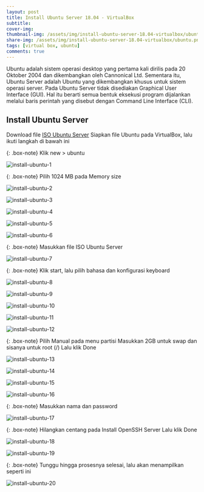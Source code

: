 ```yaml
---
layout: post
title: Install Ubuntu Server 18.04 - VirtualBox
subtitle: 
cover-img: 
thumbnail-img: /assets/img/install-ubuntu-server-18.04-virtualbox/ubuntu.png
share-img: /assets/img/install-ubuntu-server-18.04-virtualbox/ubuntu.png
tags: [virtual box, ubuntu]
comments: true
---
```


Ubuntu adalah sistem operasi desktop yang pertama kali dirilis pada 20 Oktober 2004 dan dikembangkan oleh Cannonical Ltd. Sementara itu, Ubuntu Server adalah Ubuntu yang dikembangkan khusus untuk sistem operasi server.
Pada Ubuntu Server tidak disediakan Graphical User Interface (GUI). Hal itu berarti semua bentuk eksekusi program dijalankan melalui baris perintah yang disebut dengan Command Line Interface (CLI).

## Install Ubuntu Server

Download file [ISO Ubuntu Server](https://ubuntu.com/download/server)
Siapkan file Ubuntu pada VirtualBox, lalu ikuti langkah di bawah ini

{: .box-note}
Klik new > ubuntu

![install-ubuntu-1](/assets/img/install-ubuntu-server-18.04-virtualbox/install-ubuntu-1.png)

{: .box-note}
Pilih 1024 MB pada Memory size

![install-ubuntu-2](/assets/img/install-ubuntu-server-18.04-virtualbox/install-ubuntu-2.png)

![install-ubuntu-3](/assets/img/install-ubuntu-server-18.04-virtualbox/install-ubuntu-3.png)

![install-ubuntu-4](/assets/img/install-ubuntu-server-18.04-virtualbox/install-ubuntu-4.png)

![install-ubuntu-5](/assets/img/install-ubuntu-server-18.04-virtualbox/install-ubuntu-5.png)

![install-ubuntu-6](/assets/img/install-ubuntu-server-18.04-virtualbox/install-ubuntu-6.png)

{: .box-note}
Masukkan file ISO Ubuntu Server

![install-ubuntu-7](/assets/img/install-ubuntu-server-18.04-virtualbox/install-ubuntu-7.png)

{: .box-note}
Klik start, lalu pilih bahasa dan konfigurasi keyboard

![install-ubuntu-8](/assets/img/install-ubuntu-server-18.04-virtualbox/install-ubuntu-8.png)

![install-ubuntu-9](/assets/img/install-ubuntu-server-18.04-virtualbox/install-ubuntu-9.png)

![install-ubuntu-10](/assets/img/install-ubuntu-server-18.04-virtualbox/install-ubuntu-10.png)

![install-ubuntu-11](/assets/img/install-ubuntu-server-18.04-virtualbox/install-ubuntu-11.png)

![install-ubuntu-12](/assets/img/install-ubuntu-server-18.04-virtualbox/install-ubuntu-12.png)

{: .box-note}
Pilih Manual pada menu partisi
Masukkan 2GB untuk swap dan sisanya untuk root (/)
Lalu klik Done

![install-ubuntu-13](/assets/img/install-ubuntu-server-18.04-virtualbox/install-ubuntu-13.png)

![install-ubuntu-14](/assets/img/install-ubuntu-server-18.04-virtualbox/install-ubuntu-14.png)

![install-ubuntu-15](/assets/img/install-ubuntu-server-18.04-virtualbox/install-ubuntu-15.png)

![install-ubuntu-16](/assets/img/install-ubuntu-server-18.04-virtualbox/install-ubuntu-16.png)

{: .box-note}
Masukkan nama dan password

![install-ubuntu-17](/assets/img/install-ubuntu-server-18.04-virtualbox/install-ubuntu-17.png)

{: .box-note}
Hilangkan centang pada Install OpenSSH Server
Lalu klik Done

![install-ubuntu-18](/assets/img/install-ubuntu-server-18.04-virtualbox/install-ubuntu-18.png)

![install-ubuntu-19](/assets/img/install-ubuntu-server-18.04-virtualbox/install-ubuntu-19.png)

{: .box-note}
Tunggu hingga prosesnya selesai, lalu akan menampilkan seperti ini

![install-ubuntu-20](/assets/img/install-ubuntu-server-18.04-virtualbox/install-ubuntu-20.png)
